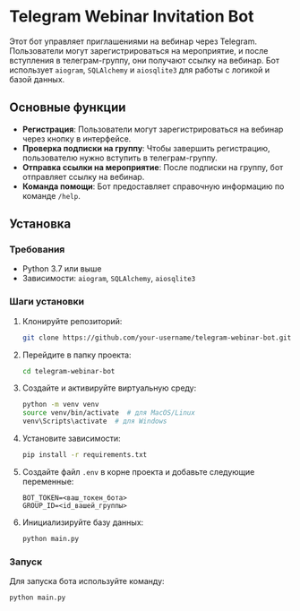 # Telegram Webinar Invitation Bot

Этот бот управляет приглашениями на вебинар через Telegram. Пользователи могут зарегистрироваться на мероприятие, и после вступления в телеграм-группу, они получают ссылку на вебинар. Бот использует `aiogram`, `SQLAlchemy` и `aiosqlite3` для работы с логикой и базой данных.

## Основные функции
- **Регистрация**: Пользователи могут зарегистрироваться на вебинар через кнопку в интерфейсе.
- **Проверка подписки на группу**: Чтобы завершить регистрацию, пользователю нужно вступить в телеграм-группу.
- **Отправка ссылки на мероприятие**: После подписки на группу, бот отправляет ссылку на вебинар.
- **Команда помощи**: Бот предоставляет справочную информацию по команде `/help`.

## Установка

### Требования
- Python 3.7 или выше
- Зависимости: `aiogram`, `SQLAlchemy`, `aiosqlite3`

### Шаги установки

1. Клонируйте репозиторий:

    ```bash
    git clone https://github.com/your-username/telegram-webinar-bot.git
    ```

2. Перейдите в папку проекта:

    ```bash
    cd telegram-webinar-bot
    ```

3. Создайте и активируйте виртуальную среду:

    ```bash
    python -m venv venv
    source venv/bin/activate  # для MacOS/Linux
    venv\Scripts\activate  # для Windows
    ```

4. Установите зависимости:

    ```bash
    pip install -r requirements.txt
    ```

5. Создайте файл `.env` в корне проекта и добавьте следующие переменные:

    ```env
    BOT_TOKEN=<ваш_токен_бота>
    GROUP_ID=<id_вашей_группы>
    ```

6. Инициализируйте базу данных:

    ```bash
    python main.py
    ```

### Запуск
Для запуска бота используйте команду:

```bash
python main.py
